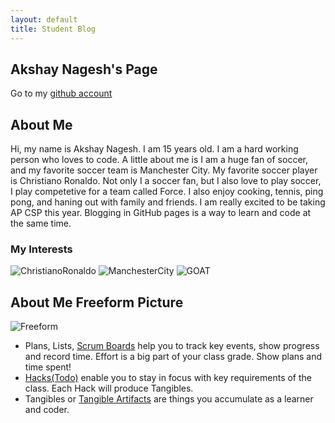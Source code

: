 ```yaml
---
layout: default
title: Student Blog
---
```



## Akshay Nagesh's Page
Go to my [github account](https://github.com/AkshayNagesh)

## About Me
Hi, my name is Akshay Nagesh. I am 15 years old. I am a hard working person who loves to code. A little about me is I am a huge fan of soccer, and my favorite soccer team is Manchester City. My favorite soccer player is Christiano Ronaldo. Not only I a soccer fan, but I also love to play soccer, I play competetive for a team called Force. I also enjoy cooking, tennis, ping pong, and haning out with family and friends. I am really excited to be taking AP CSP this year. 
Blogging in GitHub pages is a way to learn and code at the same time. 

### My Interests 
![ChristianoRonaldo](https://c4.wallpaperflare.com/wallpaper/139/444/1000/cristiano-ronaldo-wallpaper-preview.jpg)
![ManchesterCity](https://e1.pxfuel.com/desktop-wallpaper/619/64/desktop-wallpaper-manchester-city-man-city-aesthetic-thumbnail.jpg)
![GOAT](https://e0.pxfuel.com/wallpapers/736/844/desktop-wallpaper-best-soccer-players-cool-football-player.jpg)
## About Me Freeform Picture
![Freeform](IMG_2439.jpg)

- Plans, Lists, [Scrum Boards](https://clickup.com/blog/scrum-board/) help you to track key events, show progress and record time.  Effort is a big part of your class grade.  Show plans and time spent!
- [Hacks(Todo)](https://levelup.gitconnected.com/six-ultimate-daily-hacks-for-every-programmer-60f5f10feae) enable you to stay in focus with key requirements of the class.  Each Hack will produce Tangibles.
- Tangibles or [Tangible Artifacts](https://en.wikipedia.org/wiki/Artifact_(software_development)) are things you accumulate as a learner and coder. 
